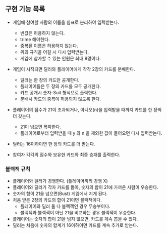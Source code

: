 ## 구현 기능 목록

- 게임에 참여할 사람의 이름을 쉼표로 분리하여 입력받는다.
  - 빈값은 허용하지 않는다.
  - trime 해야한다.
  - 중복된 이름은 허용하지 않는다.
  - 위의 규칙을 어길 시 다시 입력받는다.
  - 게임에 참가할 수 있는 인원은 최대 8명이다.


- 게임이 시작되면 딜러와 플레이어에게 각각 2장의 카드를 분배한다.
  - 딜러는 한 장의 카드만 공개한다.
  - 플레이어들은 두 장의 카드를 모두 공개한다.
  - 카드 공개시 숫자-Suit 형식으로 출력한다.
  - 분배시 카드의 중복이 허용되지 않도록 한다.


- 플레이어의 점수가 21이 초과되거나, 아니오(n)을 입력받을 때까지 카드를 한 장씩 더 갖는다.
  - 21이 넘으면 폭파한다.
  - 플레이어로부터 입력받을 때 y 와 n 을 제외한 값이 들어오면 다시 입력받는다.


- 딜러는 16이하이면 한 장의 카드를 더 받는다.

- 참여자 각각의 점수와 보유한 카드와 최종 승패를 출력한다. 



### 블랙잭 규칙
- 플레이어와 딜러가 경쟁한다. (플레이어끼리 경쟁 X)
- 플레이어와 딜러가 각자 카드를 뽑아, 숫자의 합이 21에 가까운 사람이 우승한다.
- 숫자의 합이 21을 넘으면(Bust) 게임에서 지게 된다.
- 처음 받은 2장의 카드의 합이 21이면 블랙잭이다. 
  - 플레이어와 딜러 둘 다 블랙잭인 경우 무승부이다.
  - 블랙잭과 블랙잭이 아닌 21을 비교하는 경우 블랙잭이 우승한다.
- 플레이어는 숫자의 합이 21을 넘지 않으면, 카드를 계속 뽑을 수 있다.
- 딜러는 처음에 숫자의 합계가 16이하이면 카드를 계속 추가로 받는다.